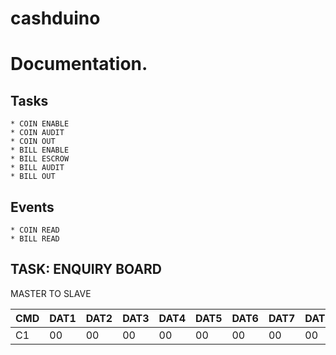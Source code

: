 # cashduino

Documentation.
=======

Tasks
-----------
	* COIN ENABLE 
	* COIN AUDIT
	* COIN OUT
	* BILL ENABLE
	* BILL ESCROW
	* BILL AUDIT
	* BILL OUT

Events
-----------
	* COIN READ
	* BILL READ



TASK: ENQUIRY BOARD
-----------

MASTER TO SLAVE

|CMD|DAT1|DAT2|DAT3|DAT4|DAT5|DAT6|DAT7|DAT8|KEY1|KEY2|KEY3|KEY4|KEY5|
|---|----|----|----|----|----|----|----|----|----|----|----|----|----|
|C1 |00  |00  |00  |00  |00  |00  |00  |00  |33  |CC  |33  |CC  |33	 |